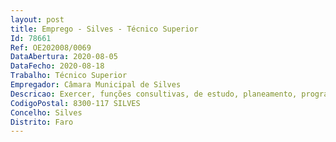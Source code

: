```yaml
--- 
layout: post
title: Emprego - Silves - Técnico Superior
Id: 78661
Ref: OE202008/0069
DataAbertura: 2020-08-05
DataFecho: 2020-08-18
Trabalho: Técnico Superior
Empregador: Câmara Municipal de Silves
Descricao: Exercer, funções consultivas, de estudo, planeamento, programação, avaliação e de aplicação de métodos e processos de natureza técnica inerentes à formação académica, visando fundamentar e preparar a decisão, incumbindo, conceber e projetar conjuntos urbanos, edificações, prestando, orientação técnica durante a sua execução.Sendo membro efetivo da Ordem profissional, pode executar tarefas e exercer funções fixadas no normativo estatutário e ou ético respetivo.
CodigoPostal: 8300-117 SILVES
Concelho: Silves
Distrito: Faro
--- 
```

